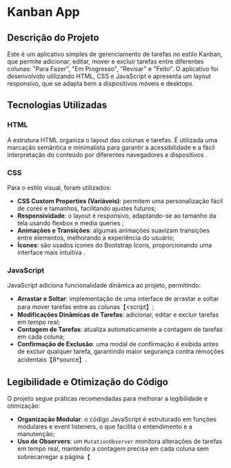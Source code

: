 
# Kanban App

## Descrição do Projeto
Este é um aplicativo simples de gerenciamento de tarefas no estilo Kanban, que permite adicionar, editar, mover e excluir tarefas entre diferentes colunas: "Para Fazer", "Em Progresso", "Revisar" e "Feito". O aplicativo foi desenvolvido utilizando HTML, CSS e JavaScript e apresenta um layout responsivo, que se adapta bem a dispositivos móveis e desktops.

## Tecnologias Utilizadas

### HTML
A estrutura HTML organiza o layout das colunas e tarefas. É utilizada uma marcação semântica e minimalista para garantir a acessibilidade e a fácil interpretação do conteúdo por diferentes navegadores e dispositivos <index>.

### CSS
Para o estilo visual, foram utilizados:
- **CSS Custom Properties (Variáveis)**: permitem uma personalização fácil de cores e tamanhos, facilitando ajustes futuros;
- **Responsividade**: o layout é responsivo, adaptando-se ao tamanho da tela usando flexbox e media queries <styles>;
- **Animações e Transições**: algumas animações suavizam transições entre elementos, melhorando a experiência do usuário;
- **Ícones**: são usados ícones do Bootstrap Icons, proporcionando uma interface mais intuitiva <styles>.

### JavaScript
JavaScript adiciona funcionalidade dinâmica ao projeto, permitindo:
- **Arrastar e Soltar**: implementação de uma interface de arrastar e soltar para mover tarefas entre as colunas【<script】;
- **Modificações Dinâmicas de Tarefas**: adicionar, editar e excluir tarefas em tempo real;
- **Contagem de Tarefas**: atualiza automaticamente a contagem de tarefas em cada coluna;
- **Confirmação de Exclusão**: uma modal de confirmação é exibida antes de excluir qualquer tarefa, garantindo maior segurança contra remoções acidentais【8†source】.

## Legibilidade e Otimização do Código
O projeto segue práticas recomendadas para melhorar a legibilidade e otimização:
- **Organização Modular**: o código JavaScript é estruturado em funções modulares e event listeners, o que facilita o entendimento e a manutenção;
- **Uso de Observers**: um `MutationObserver` monitora alterações de tarefas em tempo real, mantendo a contagem precisa em cada coluna sem sobrecarregar a página【<script>】;
- **Código CSS e HTML Limpos**: o CSS utiliza variáveis para consistência e o HTML é escrito com uma estrutura simples, focada em acessibilidade e semântica【<styles>】.

## Créditos
Desenvolvido por Guilherme Nunes, 2024.
